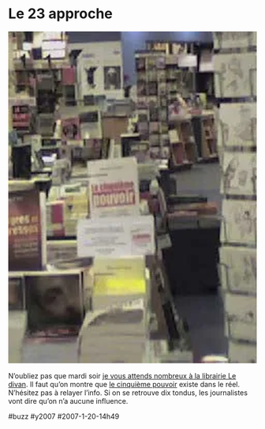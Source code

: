 # Le 23 approche

![](_i/ledivanvit.webp)

N’oubliez pas que mardi soir [je vous attends nombreux à la librairie Le divan](../../2006/12/rdv-au-divan-le-23-janvier.md). Il faut qu’on montre que [le cinquième pouvoir](../../page/le-cinquieme-pouvoir) existe dans le réel. N’hésitez pas à relayer l’info. Si on se retrouve dix tondus, les journalistes vont dire qu’on n’a aucune influence.

#buzz #y2007 #2007-1-20-14h49
